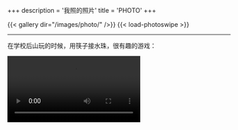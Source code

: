 +++
description = '我照的照片'
title = 'PHOTO'
+++

{{< gallery dir="/images/photo/" />}} {{< load-photoswipe >}}

---

在学校后山玩的时候，用筷子接水珠，很有趣的游戏：

<video controls preload src="/videos/water-drips-down-the-chopsticks.mp4" >
</video>
